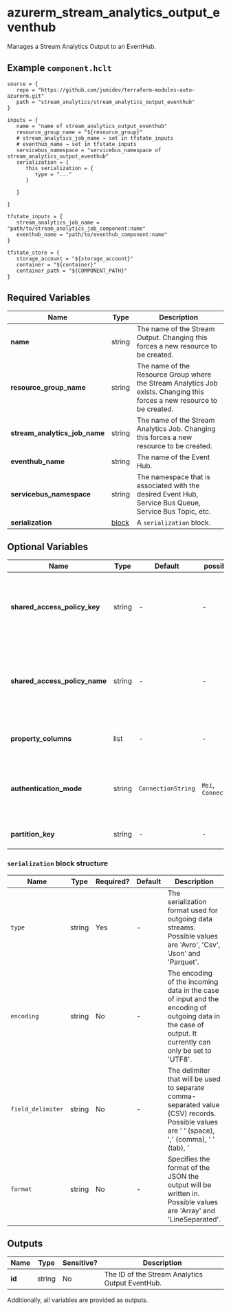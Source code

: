 # azurerm_stream_analytics_output_eventhub

Manages a Stream Analytics Output to an EventHub.

## Example `component.hclt`

```hcl
source = {
   repo = "https://github.com/jumidev/terraform-modules-auto-azurerm.git"   
   path = "stream_analytics/stream_analytics_output_eventhub"   
}

inputs = {
   name = "name of stream_analytics_output_eventhub"   
   resource_group_name = "${resource_group}"   
   # stream_analytics_job_name → set in tfstate_inputs
   # eventhub_name → set in tfstate_inputs
   servicebus_namespace = "servicebus_namespace of stream_analytics_output_eventhub"   
   serialization = {
      this_serialization = {
         type = "..."         
      }
      
   }
   
}

tfstate_inputs = {
   stream_analytics_job_name = "path/to/stream_analytics_job_component:name"   
   eventhub_name = "path/to/eventhub_component:name"   
}

tfstate_store = {
   storage_account = "${storage_account}"   
   container = "${container}"   
   container_path = "${COMPONENT_PATH}"   
}

```

## Required Variables

| Name | Type |  Description |
| ---- | --------- |  ----------- |
| **name** | string |  The name of the Stream Output. Changing this forces a new resource to be created. | 
| **resource_group_name** | string |  The name of the Resource Group where the Stream Analytics Job exists. Changing this forces a new resource to be created. | 
| **stream_analytics_job_name** | string |  The name of the Stream Analytics Job. Changing this forces a new resource to be created. | 
| **eventhub_name** | string |  The name of the Event Hub. | 
| **servicebus_namespace** | string |  The namespace that is associated with the desired Event Hub, Service Bus Queue, Service Bus Topic, etc. | 
| **serialization** | [block](#serialization-block-structure) |  A `serialization` block. | 

## Optional Variables

| Name | Type |  Default  |  possible values |  Description |
| ---- | --------- |  ----------- | ----------- | ----------- |
| **shared_access_policy_key** | string |  -  |  -  |  The shared access policy key for the specified shared access policy. Required when `authentication_mode` is set to `ConnectionString`. | 
| **shared_access_policy_name** | string |  -  |  -  |  The shared access policy name for the Event Hub, Service Bus Queue, Service Bus Topic, etc. Required when `authentication_mode` is set to `ConnectionString`. | 
| **property_columns** | list |  -  |  -  |  A list of property columns to add to the Event Hub output. | 
| **authentication_mode** | string |  `ConnectionString`  |  `Msi`, `ConnectionString`  |  The authentication mode for the Stream Output. Possible values are `Msi` and `ConnectionString`. Defaults to `ConnectionString`. | 
| **partition_key** | string |  -  |  -  |  The column that is used for the Event Hub partition key. | 

### `serialization` block structure

| Name | Type | Required? | Default | Description |
| ---- | ---- | --------- | ------- | ----------- |
| `type` | string | Yes | - | The serialization format used for outgoing data streams. Possible values are 'Avro', 'Csv', 'Json' and 'Parquet'. |
| `encoding` | string | No | - | The encoding of the incoming data in the case of input and the encoding of outgoing data in the case of output. It currently can only be set to 'UTF8'. |
| `field_delimiter` | string | No | - | The delimiter that will be used to separate comma-separated value (CSV) records. Possible values are ' ' (space), ',' (comma), '	' (tab), '|' (pipe) and ';'. |
| `format` | string | No | - | Specifies the format of the JSON the output will be written in. Possible values are 'Array' and 'LineSeparated'. |



## Outputs

| Name | Type | Sensitive? | Description |
| ---- | ---- | --------- | --------- |
| **id** | string | No  | The ID of the Stream Analytics Output EventHub. | 

Additionally, all variables are provided as outputs.
